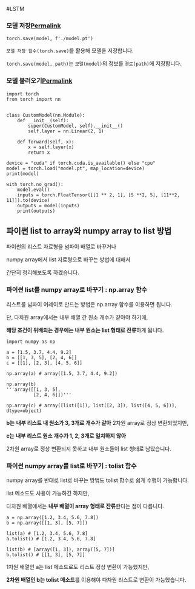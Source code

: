#LSTM

###  모델 저장[Permalink](https://076923.github.io/posts/Python-pytorch-10/?msclkid=67d3dafccfb511ecb3458090cd7f780f#모델-저장)

```
torch.save(model, f'./model.pt')
```

`모델 저장 함수(torch.save)`를 활용해 모델을 저장합니다.

`torch.save(model, path)`는 `모델(model)`의 정보를 `경로(path)`에 저장합니다.



### 모델 불러오기[Permalink](https://076923.github.io/posts/Python-pytorch-10/?msclkid=67d3dafccfb511ecb3458090cd7f780f#모델-불러오기)

```
import torch
from torch import nn


class CustomModel(nn.Module):
    def __init__(self):
        super(CustomModel, self).__init__()
        self.layer = nn.Linear(2, 1)

    def forward(self, x):
        x = self.layer(x)
        return x

device = "cuda" if torch.cuda.is_available() else "cpu"
model = torch.load("model.pt", map_location=device)
print(model)

with torch.no_grad():
    model.eval()
    inputs = torch.FloatTensor([[1 ** 2, 1], [5 **2, 5], [11**2, 11]]).to(device)
    outputs = model(inputs)
    print(outputs)
```





## **파이썬 list to array와 numpy array to list 방법**

파이썬의 리스트 자료형을 넘파이 배열로 바꾸거나

numpy array에서 list 자료형으로 바꾸는 방법에 대해서

간단히 정리해보도록 하겠습니다.

 

### **파이썬 list를 numpy array로 바꾸기 : np.array 함수**

리스트를 넘파이 어레이로 만드는 방법은 np.array 함수를 이용하면 됩니다.

 

단, 다차원 array에서는 내부 배열 간 원소 개수가 같아야 하기에,

**해당 조건이 위배되는 경우에는 내부 원소는 list 형태로 잔류**하게 됩니다.

```
import numpy as np

a = [1.5, 3.7, 4.4, 9.2]
b = [[1, 3, 5], [2, 4, 6]]
c = [[1], [2, 3], [4, 5, 6]]

np.array(a) # array([1.5, 3.7, 4.4, 9.2])

np.array(b)
'''array([[1, 3, 5],
          [2, 4, 6]])'''

np.array(c) # array([list([1]), list([2, 3]), list([4, 5, 6])], dtype=object)
```

**b는** **내부 리스트 내 원소가 3, 3개로 개수가 같아** 2차원 array로 정상 변환되었지만,

**c는** **내부 리스트 원소 개수가 1, 2, 3개로 일치하지 않아**

2차원 array로 정상 변환되지 못하고 내부 원소들이 list 형태로 남았습니다.

 

 

### **파이썬 numpy array를 list로 바꾸기 : tolist 함수**

numpy array를 반대로 list로 바꾸는 방법도 tolist 함수로 쉽게 수행이 가능합니다.

 

list 메소드도 사용이 가능하긴 하지만,

다차원 배열에서는 **내부 배열이 array 형태로 잔류**한다는 점이 다릅니다.

```
a = np.array([1.2, 3.4, 5.6, 7.8])
b = np.array([[1, 3], [5, 7]])

list(a) # [1.2, 3.4, 5.6, 7.8]
a.tolist() # [1.2, 3.4, 5.6, 7.8]

list(b) # [array([1, 3]), array([5, 7])]
b.tolist() # [[1, 3], [5, 7]]
```

1차원 배열인 a는 list 메소드로도 리스트 정상 변환이 가능했지만,

**2차원 배열인 b는 tolist 메소드**를 이용해야 다차원 리스트로 변환이 가능했습니다.